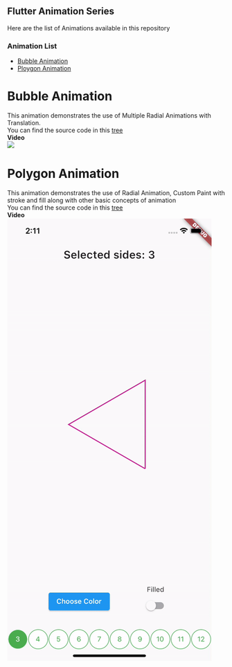 ## Flutter Animation Series

Here are the list of Animations available in this repository
### Animation List
- [Bubble Animation](#bubble-animation)</br>
- [Ploygon Animation](#polygon-animation)


# Bubble Animation

This animation demonstrates the use of Multiple Radial Animations with Translation. </br>
You can find the source code in this [tree](https://github.com/Uuttssaavv/flutter_animation_series/tree/bubble_animation)</br>
<b>Video</b></br><img src="https://github.com/Uuttssaavv/flutter_animation_series/raw/bubble_animation/screenshots/scr_rcrd.gif">


# Polygon Animation

This animation demonstrates the use of Radial Animation, Custom Paint with stroke and fill along with other basic concepts of animation </br>
You can find the source code in this [tree](https://github.com/Uuttssaavv/flutter_animation_series/tree/polygon_animation)</br>
<b>Video</b></br><img src="https://github.com/Uuttssaavv/flutter_animation_series/raw/polygon_animation/screen_records/scrn_rcrd.gif">
<!-- git push https://github.com/Uuttssaavv/flutter_animation_series/ master:master -->
